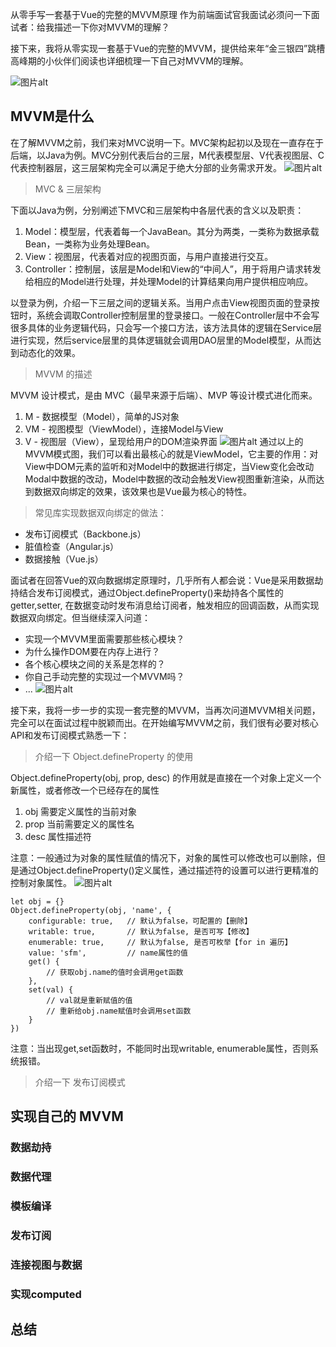 从零手写一套基于Vue的完整的MVVM原理
作为前端面试官我面试必须问一下面试者：给我描述一下你对MVVM的理解？

接下来，我将从零实现一套基于Vue的完整的MVVM，提供给来年“金三银四”跳槽高峰期的小伙伴们阅读也详细梳理一下自己对MVVM的理解。

![图片alt](https://user-gold-cdn.xitu.io/2018/7/25/164cde63a9070a28?imageView2/0/w/1280/h/960/format/webp/ignore-error/1 '加油')

## MVVM是什么
在了解MVVM之前，我们来对MVC说明一下。MVC架构起初以及现在一直存在于后端，以Java为例。MVC分别代表后台的三层，M代表模型层、V代表视图层、C代表控制器层，这三层架构完全可以满足于绝大分部的业务需求开发。
![图片alt](https://user-gold-cdn.xitu.io/2017/11/3/24c32d90d20161bd813bc80e73aaae29?imageView2/0/w/1280/h/960/format/webp/ignore-error/1 'MVC模式')
> MVC & 三层架构

下面以Java为例，分别阐述下MVC和三层架构中各层代表的含义以及职责：

1. Model：模型层，代表着每一个JavaBean。其分为两类，一类称为数据承载Bean，一类称为业务处理Bean。
2. View：视图层，代表着对应的视图页面，与用户直接进行交互。
3. Controller：控制层，该层是Model和View的“中间人”，用于将用户请求转发给相应的Model进行处理，并处理Model的计算结果向用户提供相应响应。

以登录为例，介绍一下三层之间的逻辑关系。当用户点击View视图页面的登录按钮时，系统会调取Controller控制层里的登录接口。一般在Controller层中不会写很多具体的业务逻辑代码，只会写一个接口方法，该方法具体的逻辑在Service层进行实现，然后service层里的具体逻辑就会调用DAO层里的Model模型，从而达到动态化的效果。
> MVVM 的描述

MVVM 设计模式，是由 MVC（最早来源于后端）、MVP 等设计模式进化而来。
1. M - 数据模型（Model），简单的JS对象
2. VM - 视图模型（ViewModel），连接Model与View
3. V - 视图层（View），呈现给用户的DOM渲染界面
![图片alt](https://user-gold-cdn.xitu.io/2018/5/7/16339e3e3f24873d?imageView2/0/w/1280/h/960/format/webp/ignore-error/1 'MVVM模式')
通过以上的MVVM模式图，我们可以看出最核心的就是ViewModel，它主要的作用：对View中DOM元素的监听和对Model中的数据进行绑定，当View变化会改动Modal中数据的改动，Model中数据的改动会触发View视图重新渲染，从而达到数据双向绑定的效果，该效果也是Vue最为核心的特性。

> 常见库实现数据双向绑定的做法：
- 发布订阅模式（Backbone.js）
- 脏值检查（Angular.js）
- 数据接触（Vue.js）

面试者在回答Vue的双向数据绑定原理时，几乎所有人都会说：Vue是采用数据劫持结合发布订阅模式，通过Object.defineProperty()来劫持各个属性的getter,setter, 在数据变动时发布消息给订阅者，触发相应的回调函数，从而实现数据双向绑定。但当继续深入问道：
- 实现一个MVVM里面需要那些核心模块？
- 为什么操作DOM要在内存上进行？
- 各个核心模块之间的关系是怎样的？
- 你自己手动完整的实现过一个MVVM吗？
- ...
![图片alt](https://user-gold-cdn.xitu.io/2020/1/9/16f8903d81d38466?w=223&h=223&f=jpeg&s=5750 'why?')

接下来，我将一步一步的实现一套完整的MVVM，当再次问道MVVM相关问题，完全可以在面试过程中脱颖而出。在开始编写MVVM之前，我们很有必要对核心API和发布订阅模式熟悉一下：
> 介绍一下 Object.defineProperty 的使用

Object.defineProperty(obj, prop, desc) 的作用就是直接在一个对象上定义一个新属性，或者修改一个已经存在的属性
1. obj 需要定义属性的当前对象
2. prop 当前需要定义的属性名
3. desc 属性描述符

注意：一般通过为对象的属性赋值的情况下，对象的属性可以修改也可以删除，但是通过Object.defineProperty()定义属性，通过描述符的设置可以进行更精准的控制对象属性。
![图片alt](https://user-gold-cdn.xitu.io/2020/1/9/16f89758b3f2f7c7?w=484&h=263&f=png&s=5980 '属性描述符')
```
let obj = {}
Object.defineProperty(obj, 'name', {
    configurable: true,   // 默认为false，可配置的【删除】
    writable: true,       // 默认为false, 是否可写【修改】
    enumerable: true,     // 默认为false, 是否可枚举【for in 遍历】
    value: 'sfm',         // name属性的值
    get() {
        // 获取obj.name的值时会调用get函数
    },
    set(val) {
        // val就是重新赋值的值
        // 重新给obj.name赋值时会调用set函数
    }
})
```

注意：当出现get,set函数时，不能同时出现writable, enumerable属性，否则系统报错。
> 介绍一下 发布订阅模式
## 实现自己的 MVVM

### 数据劫持
### 数据代理
### 模板编译
### 发布订阅
### 连接视图与数据
### 实现computed

## 总结